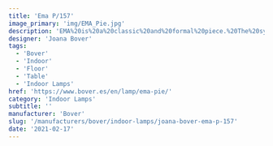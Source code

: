 ```yaml
---
title: 'Ema P/157'
image_primary: 'img/EMA_Pie.jpg'
description: 'EMA%20is%20a%20classic%20and%20formal%20piece.%20The%20symmetrical%20nickel%20body%20combined%20with%20leather%20and%20a%20textile%20shade%20is%20balanced%20to%20provide%20indirect%2C%20soft%20and%20comfortable%20light.%0A%0A'
designer: 'Joana Bover'
tags:
  - 'Bover'
  - 'Indoor'
  - 'Floor'
  - 'Table'
  - 'Indoor Lamps'
href: 'https://www.bover.es/en/lamp/ema-pie/'
category: 'Indoor Lamps'
subtitle: ''
manufacturer: 'Bover'
slug: '/manufacturers/bover/indoor-lamps/joana-bover-ema-p-157'
date: '2021-02-17'
---
```

